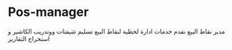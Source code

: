 # Pos-manager
مدير نقاط البيع نقدم خدمات ادارة لحظية لنقاط البيع تسليم شيفتات ووتدريب الكاشير و استخراج التقارير 
